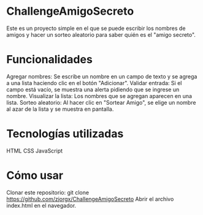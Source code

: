 # ChallengeAmigoSecreto
Este es un proyecto simple en el que se puede escribir los nombres de amigos y hacer un sorteo aleatorio para saber quién es el "amigo secreto".
# Funcionalidades
Agregar nombres: Se escribe un nombre en un campo de texto y se agrega a una lista haciendo clic en el botón "Adicionar".
Validar entrada: Si el campo está vacío, se muestra una alerta pidiendo que se ingrese un nombre.
Visualizar la lista: Los nombres que se agregan aparecen en una lista.
Sorteo aleatorio: Al hacer clic en "Sortear Amigo", se elige un nombre al azar de la lista y se muestra en pantalla.
# Tecnologías utilizadas
HTML
CSS
JavaScript
# Cómo usar
Clonar este repositorio: git clone https://github.com/zjorgx/ChallengeAmigoSecreto Abrir el archivo index.html en el navegador.
